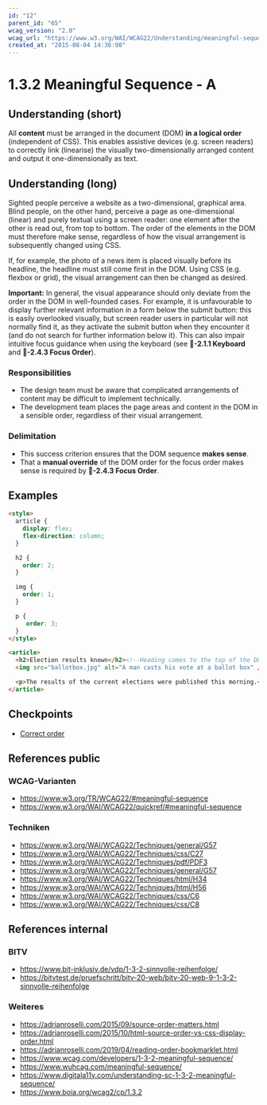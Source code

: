 ```yaml
---
id: "12"
parent_id: "65"
wcag_version: "2.0"
wcag_url: "https://www.w3.org/WAI/WCAG22/Understanding/meaningful-sequence.html"
created_at: "2015-08-04 14:36:00"
---
```


# 1.3.2 Meaningful Sequence - A

## Understanding (short)

All **content** must be arranged in the document (DOM) **in a logical order** (independent of CSS). This enables assistive devices (e.g. screen readers) to correctly link (linearise) the visually two-dimensionally arranged content and output it one-dimensionally as text.

## Understanding (long)

Sighted people perceive a website as a two-dimensional, graphical area. Blind people, on the other hand, perceive a page as one-dimensional (linear) and purely textual using a screen reader: one element after the other is read out, from top to bottom. The order of the elements in the DOM must therefore make sense, regardless of how the visual arrangement is subsequently changed using CSS.

If, for example, the photo of a news item is placed visually before its headline, the headline must still come first in the DOM. Using CSS (e.g. flexbox or grid), the visual arrangement can then be changed as desired.

**Important:** In general, the visual appearance should only deviate from the order in the DOM in well-founded cases. For example, it is unfavourable to display further relevant information in a form below the submit button: this is easily overlooked visually, but screen reader users in particular will not normally find it, as they activate the submit button when they encounter it (and do not search for further information below it). This can also impair intuitive focus guidance when using the keyboard (see **📜-2.1.1 Keyboard** and **📜-2.4.3 Focus Order**).

### Responsibilities

- The design team must be aware that complicated arrangements of content may be difficult to implement technically.
- The development team places the page areas and content in the DOM in a sensible order, regardless of their visual arrangement.

### Delimitation

- This success criterion ensures that the DOM sequence **makes sense**.
- That a **manual override** of the DOM order for the focus order makes sense is required by **📜-2.4.3 Focus Order**.

## Examples

```html
<style>
  article {
    display: flex;
    flex-direction: column;
  }

  h2 {
    order: 2;
  }

  img {
    order: 1;
  }

  p {
     order: 3;
  }
</style>

<article>
  <h2>Election results known</h2><!--Heading comes to the top of the DOM-->
  <img src="ballotbox.jpg" alt="A man casts his vote at a ballot box" /><!-- Visually, however, the image is at the top-->

  <p>The results of the current elections were published this morning.</p>
</article>
```

## Checkpoints

- [Correct order](correct-order)

## References public

### WCAG-Varianten
- <https://www.w3.org/TR/WCAG22/#meaningful-sequence>
- <https://www.w3.org/WAI/WCAG22/quickref/#meaningful-sequence>

### Techniken
- <https://www.w3.org/WAI/WCAG22/Techniques/general/G57>
- <https://www.w3.org/WAI/WCAG22/Techniques/css/C27>
- <https://www.w3.org/WAI/WCAG22/Techniques/pdf/PDF3>
- <https://www.w3.org/WAI/WCAG22/Techniques/general/G57>
- <https://www.w3.org/WAI/WCAG22/Techniques/html/H34>
- <https://www.w3.org/WAI/WCAG22/Techniques/html/H56>
- <https://www.w3.org/WAI/WCAG22/Techniques/css/C6>
- <https://www.w3.org/WAI/WCAG22/Techniques/css/C8>

## References internal

### BITV
- <https://www.bit-inklusiv.de/vdp/1-3-2-sinnvolle-reihenfolge/>
- <https://bitvtest.de/pruefschritt/bitv-20-web/bitv-20-web-9-1-3-2-sinnvolle-reihenfolge>

### Weiteres

- <https://adrianroselli.com/2015/09/source-order-matters.html>
- <https://adrianroselli.com/2015/10/html-source-order-vs-css-display-order.html>
- <https://adrianroselli.com/2019/04/reading-order-bookmarklet.html>
- <https://www.wcag.com/developers/1-3-2-meaningful-sequence/>
- <https://www.wuhcag.com/meaningful-sequence/>
- <https://www.digitala11y.com/understanding-sc-1-3-2-meaningful-sequence/>
- <https://www.boia.org/wcag2/cp/1.3.2>